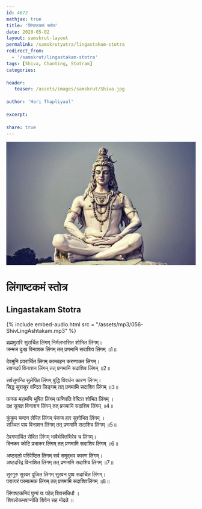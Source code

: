 ```yaml
---    
id: 4072    
mathjax: true    
title: 'लिंगाष्टकमं स्तोत्र'    
date: 2020-05-02    
layout: samskrut-layout 
permalink: /samskrutyatra/lingastakam-stotra
redirect_from: 
  - '/samskrut/lingastakam-stotra'
tags: [Shiva, Chanting, Stotram]    
categories:    
    
header:    
   teaser: /assets/images/samskrut/Shiva.jpg    
    
author: 'Hari Thapliyaal'    
    
excerpt:    
    
share: true    
---    
```

    
![](/assets/images/samskrut/Shiva.jpg)    
    
# लिंगाष्टकमं स्तोत्र    
## Lingastakam Stotra    
    
{% include embed-audio.html src = "/assets/mp3/056-ShivLingAshtakam.mp3" %}     
    
    
    
ब्रह्ममुरारि सुरार्चित लिंगम् निर्मलभासित शोभित लिंगम्।    
जन्मज दुःख विनाशक लिंगम् तत् प्रणमामि सदाशिव लिंगम् ॥1॥    
    
देवमुनि प्रवरार्चित लिंगम् कामदहन करुणाकर लिंगम्।    
रावणदर्प विनाशन लिंगम् तत् प्रणमामि सदाशिव लिंगम् ॥2॥    
    
सर्वसुगन्धि सुलेपित लिंगम् बुद्धि विवर्धन कारण लिंगम्।    
सिद्ध सुरासुर वन्दित लिङ्गम् तत् प्रणमामि सदाशिव लिंगम् ॥3॥    
    
कनक महामणि भूषित लिंगम् फणिपति वेष्टित शोभित लिंगम् ।    
दक्ष सुयज्ञ विनाशन लिंगम् तत् प्रणमामि सदाशिव लिंगम् ॥4॥    
    
कुंकुम चन्दन लेपित लिंगम् पंकज हार सुशोभित लिंगम् ।    
सञ्चित पाप विनाशन लिंगम् तत् प्रणमामि सदाशिव लिंगम् ॥5॥    
    
देवगणार्चित सेवित लिंगम् भावैर्भक्तिभिरेव च लिंगम्।    
दिनकर कोटि प्रभाकर लिंगम् तत् प्रणमामि सदाशिव लिंगम् ॥6॥    
    
अष्टदलो परिवेष्टित लिंगम् सर्व समुद्भव कारण लिंगम्।    
अष्टदरिद्र विनाशित लिंगम् तत् प्रणमामि सदाशिव लिंगम् ॥7॥    
    
सुरगुरु सुरवर पूजित लिंगम् सुरवन पुष्प सदार्चित लिंगम्।    
परात्परं परमात्मक लिंगम् तत् प्रणमामि सदाशिवलिंगम् ॥8॥    
    
लिंगाष्टकमिदं पुण्यं यः पठेत् शिवसन्निधौ ।    
शिवलोकमवाप्नोति शिवेन सह मोदते ॥    
    
